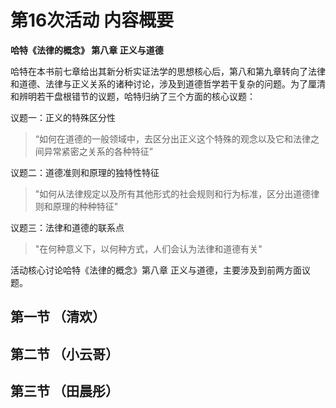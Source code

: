 # 第16次活动 内容概要

**哈特《法律的概念》 第八章 正义与道德**

哈特在本书前七章给出其新分析实证法学的思想核心后，第八和第九章转向了法律和道德、法律与正义关系的诸种讨论，涉及到道德哲学若干复杂的问题。为了厘清和辨明若干盘根错节的议题，哈特归纳了三个方面的核心议题：

议题一：正义的特殊区分性

> “如何在道德的一般领域中，去区分出正义这个特殊的观念以及它和法律之间异常紧密之关系的各种特征”

议题二：道德准则和原理的独特性特征

> "如何从法律规定以及所有其他形式的社会规则和行为标准，区分出道德律则和原理的种种特征"

议题三：法律和道德的联系点

> "在何种意义下，以何种方式，人们会认为法律和道德有关"

活动核心讨论哈特《法律的概念》第八章 正义与道德，主要涉及到前两方面议题。

## 第一节 （清欢）

## 第二节 （小云哥）

## 第三节 （田晨彤）
